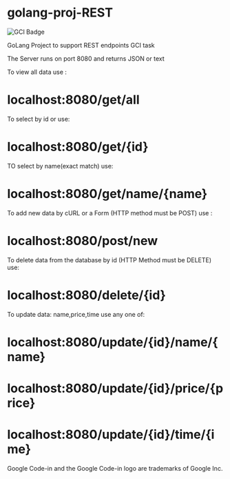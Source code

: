# golang-proj-REST
![GCI Badge](https://img.shields.io/badge/Google%20Code%20In-JBoss%20Community-red?style=flatr&labelColor=fdb900)

GoLang Project to support REST endpoints GCI task

The Server runs on port 8080 and returns JSON or text

To view all data use :

# localhost:8080/get/all

To select by id or use:

# localhost:8080/get/{id}

TO select by name(exact match) use:

# localhost:8080/get/name/{name}

To add new data by cURL or a Form (HTTP method must be POST) use :

# localhost:8080/post/new

To delete data from the database by id (HTTP Method must be DELETE) use:

# localhost:8080/delete/{id}

To update data: name,price,time use any one of:

# localhost:8080/update/{id}/name/{name}

# localhost:8080/update/{id}/price/{price}

# localhost:8080/update/{id}/time/{ime}

Google Code-in and the Google Code-in logo are trademarks of Google Inc.
